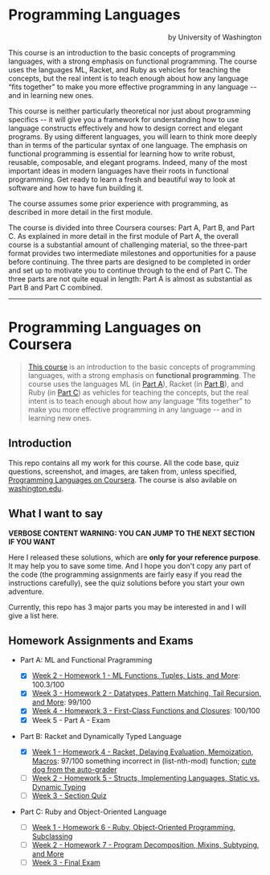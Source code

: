 # Programming Languages

<div style="text-align: right"> by University of Washington</div>

This course is an introduction to the basic concepts of programming languages, with a strong emphasis on functional programming. The course uses the languages ML, Racket, and Ruby as vehicles for teaching the concepts, but the real intent is to teach enough about how any language “fits together” to make you more effective programming in any language -- and in learning new ones.

This course is neither particularly theoretical nor just about programming specifics -- it will give you a framework for understanding how to use language constructs effectively and how to design correct and elegant programs. By using different languages, you will learn to think more deeply than in terms of the particular syntax of one language. The emphasis on functional programming is essential for learning how to write robust, reusable, composable, and elegant programs. Indeed, many of the most important ideas in modern languages have their roots in functional programming. Get ready to learn a fresh and beautiful way to look at software and how to have fun building it.

The course assumes some prior experience with programming, as described in more detail in the first module.

The course is divided into three Coursera courses: Part A, Part B, and Part C.  As explained in more detail in the first module of Part A, the overall course is a substantial amount of challenging material, so the three-part format provides two intermediate milestones and opportunities for a pause before continuing.  The three parts are designed to be completed in order and set up to motivate you to continue through to the end of Part C.  The three parts are not quite equal in length: Part A is almost as substantial as Part B and Part C combined.

--------

# Programming Languages on Coursera

> [This course](https://www.coursera.org/learn/programming-languages) is an introduction to the basic concepts of programming languages, with a strong emphasis on **functional programming**. The course uses the languages ML (in [Part A](https://www.coursera.org/learn/programming-languages)), Racket (in [Part B](https://www.coursera.org/learn/programming-languages-part-b)), and Ruby (in [Part C](https://www.coursera.org/learn/programming-languages-part-c)) as vehicles for teaching the concepts, but the real intent is to teach enough about how any language “fits together” to make you more effective programming in any language -- and in learning new ones.



## Introduction

This repo contains all my work for this course. All the code base, quiz questions, screenshot, and images, are taken from, unless specified, [Programming Languages on Coursera](https://www.coursera.org/learn/programming-languages). The course is also avilable on [washington.edu](https://courses.cs.washington.edu/courses/cse341/16sp/).

## What I want to say

**VERBOSE CONTENT WARNING: YOU CAN JUMP TO THE NEXT SECTION IF YOU WANT**

Here I released these solutions, which are **only for your reference purpose**. It may help you to save some time. And I hope you don't copy any part of the code (the programming assignments are fairly easy if you read the instructions carefully), see the quiz solutions before you start your own adventure. 

Currently, this repo has 3 major parts you may be interested in and I will give a list here.

## Homework Assignments and Exams

- Part A: ML and Functional Pragramming

  - [x] [Week 2 - Homework 1 - ML Functions, Tuples, Lists, and More](./PartA/section1/hw1/): 100.3/100
  - [x] [Week 3 -  Homework 2 - Datatypes, Pattern Matching, Tail Recursion, and More](./PartA/section2/hw2/): 99/100
  - [x] [Week 4 -  Homework 3 - First-Class Functions and Closures](./PartA/section3/hw3): 100/100
  - [x] Week 5 -  Part A - Exam

- Part B: Racket and Dynamically Typed Language

  - [X] [Week 1 - Homework 4 - Racket, Delaying Evaluation, Memoization, Macros](./PartB/section5/hw4): 97/100 something incorrect in (list-nth-mod) function; [cute dog from the auto-grader](https://drive.google.com/file/d/0B5sUgbs6aDNpSWhSZzVtcktDaTA/view?pref=2&pli=1)
  - [ ] [Week 2 - Homework 5 - Structs, Implementing Languages, Static vs. Dynamic Typing]()
  - [ ] [Week 3 - Section Quiz]()

- Part C: Ruby and Object-Oriented Language

  - [ ] [Week 1 - Homework 6 - Ruby, Object-Oriented Programming, Subclassing]()
  - [ ] [Week 2 - Homework 7 - Program Decomposition, Mixins, Subtyping, and More]()
  - [ ] [Week 3 - Final Exam]()
